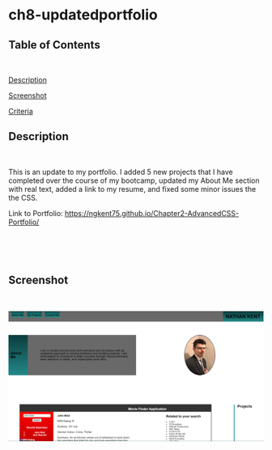 # ch8-updatedportfolio

## Table of Contents

<br>

[Description](#description)

[Screenshot](#screenshot)

[Criteria](#criteria)

## Description

<br>

This is an update to my portfolio. I added 5 new projects that I have completed over the course of my bootcamp,  updated my About Me section with real text, added a link to my resume, and fixed some minor issues the the CSS.

Link to Portfolio: https://ngkent75.github.io/Chapter2-AdvancedCSS-Portfolio/

<br>
<br>
<br>


## Screenshot

<br>

![Screenshot of Portfolio](assets/images/demo.PNG)